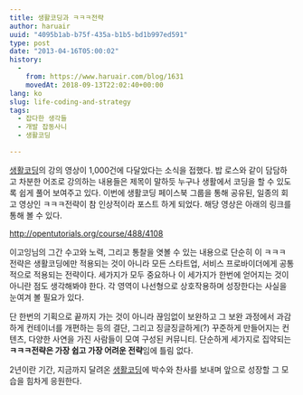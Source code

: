 ```yaml
---
title: 생활코딩과 ㅋㅋㅋ전략
author: haruair
uuid: "4095b1ab-b75f-435a-b1b5-bd1b997ed591"
type: post
date: "2013-04-16T05:00:02"
history:
  - 
    from: https://www.haruair.com/blog/1631
    movedAt: 2018-09-13T22:02:40+00:00
lang: ko
slug: life-coding-and-strategy
tags:
  - 잡다한 생각들
  - 개발 잡동사니
  - 생활코딩

---
```


<a href="http://opentutorials.org" target="_blank">생활코딩</a>의 강의 영상이 1,000건에 다달았다는 소식을 접했다. 밥 로스와 같이 담담하고 차분한 어조로 강의하는 내용들은 제목이 말하듯 누구나 생활에서 코딩을 할 수 있도록 쉽게 풀어 보여주고 있다. 이번에 생활코딩 페이스북 그룹을 통해 공유된, 일종의 회고 영상인 ㅋㅋㅋ전략이 참 인상적이라 포스트 하게 되었다. 해당 영상은 아래의 링크를 통해 볼 수 있다.

<a href="http://opentutorials.org/course/488/4108" target="_blank">http://opentutorials.org/course/488/4108</a>

이고잉님의 그간 수고와 노력, 그리고 통찰을 엿볼 수 있는 내용으로 단순히 이 ㅋㅋㅋ 전략은 생활코딩에만 적용되는 것이 아니라 모든 스타트업, 서비스 프로바이더에게 공통적으로 적용되는 전략이다. 세가지가 모두 중요하나 이 세가지가 한번에 얻어지는 것이 아니란 점도 생각해봐야 한다. 각 영역이 나선형으로 상호작용하며 성장한다는 사실을 눈여겨 볼 필요가 있다.

단 한번의 기획으로 끝까지 가는 것이 아니라 끊임없이 보완하고 그 보완 과정에서 과감하게 컨테이너를 개편하는 등의 결단, 그리고 징글징글하게(?) 꾸준하게 만들어지는 컨텐츠, 다양한 사연을 가진 사람들이 모여 구성된 커뮤니티. 단순하게 세가지로 집약되는 **ㅋㅋㅋ전략은 가장 쉽고 가장 어려운 전략**임에 틀림 없다.

2년이란 기간, 지금까지 달려온 <a href="http://opentutorials.org" target="_blank">생활코딩</a>에 박수와 찬사를 보내며 앞으로 성장할 그 모습을 힘차게 응원한다.